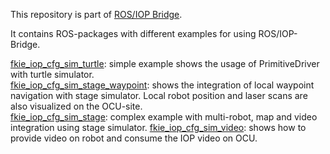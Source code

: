 This repository is part of [ROS/IOP Bridge](https://github.com/fkie/iop_core/blob/master/README.md).

It contains ROS-packages with different examples for using ROS/IOP-Bridge.

[fkie_iop_cfg_sim_turtle](https://github.com/fkie/iop_examples/tree/master/fkie_iop_cfg_sim_turtle): simple example shows the usage of PrimitiveDriver with turtle simulator.  
[fkie_iop_cfg_sim_stage_waypoint](https://github.com/fkie/iop_examples/tree/master/fkie_iop_cfg_sim_stage_waypoint):  shows the integration of local waypoint navigation with stage simulator. Local robot position and  laser scans are also visualized on the OCU-site.  
[fkie_iop_cfg_sim_stage](https://github.com/fkie/iop_examples/tree/master/fkie_iop_cfg_sim_stage): complex example with multi-robot, map and video integration using stage simulator.
[fkie_iop_cfg_sim_video](https://github.com/fkie/iop_examples/tree/master/fkie_iop_cfg_sim_video): shows how to provide video on robot and consume the IOP video on OCU.







